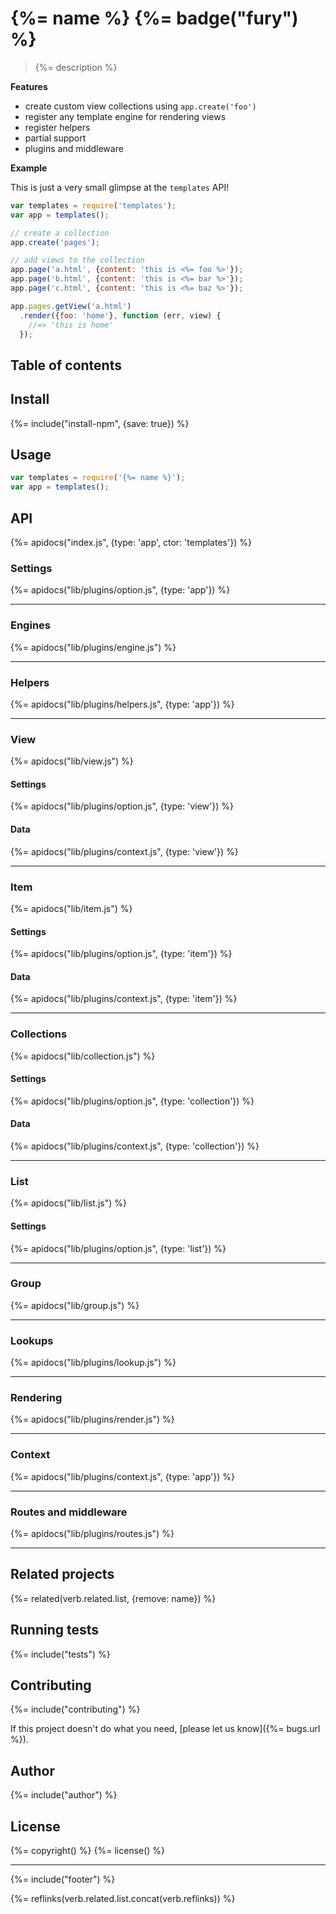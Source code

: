 # {%= name %} {%= badge("fury") %}

> {%= description %}

**Features**

- create custom view collections using `app.create('foo')`
- register any template engine for rendering views
- register helpers
- partial support
- plugins and middleware

**Example**

This is just a very small glimpse at the `templates` API!

```js
var templates = require('templates');
var app = templates();

// create a collection
app.create('pages');

// add views to the collection
app.page('a.html', {content: 'this is <%= foo %>'});
app.page('b.html', {content: 'this is <%= bar %>'});
app.page('c.html', {content: 'this is <%= baz %>'});

app.pages.getView('a.html')
  .render({foo: 'home'}, function (err, view) {
    //=> 'this is home'
  });
```

## Table of contents

<!-- toc -->

## Install
{%= include("install-npm", {save: true}) %}

## Usage

```js
var templates = require('{%= name %}');
var app = templates();
```

## API
{%= apidocs("index.js", {type: 'app', ctor: 'templates'}) %}


### Settings
{%= apidocs("lib/plugins/option.js", {type: 'app'}) %}

***

### Engines
{%= apidocs("lib/plugins/engine.js") %}

***

### Helpers
{%= apidocs("lib/plugins/helpers.js", {type: 'app'}) %}

***

### View
{%= apidocs("lib/view.js") %}

#### Settings
{%= apidocs("lib/plugins/option.js", {type: 'view'}) %}

#### Data
{%= apidocs("lib/plugins/context.js", {type: 'view'}) %}

***

### Item
{%= apidocs("lib/item.js") %}

#### Settings
{%= apidocs("lib/plugins/option.js", {type: 'item'}) %}

#### Data
{%= apidocs("lib/plugins/context.js", {type: 'item'}) %}

***

### Collections
{%= apidocs("lib/collection.js") %}

#### Settings
{%= apidocs("lib/plugins/option.js", {type: 'collection'}) %}

#### Data
{%= apidocs("lib/plugins/context.js", {type: 'collection'}) %}

***

### List
{%= apidocs("lib/list.js") %}

#### Settings
{%= apidocs("lib/plugins/option.js", {type: 'list'}) %}

***

### Group
{%= apidocs("lib/group.js") %}


***

### Lookups
{%= apidocs("lib/plugins/lookup.js") %}


***

### Rendering
{%= apidocs("lib/plugins/render.js") %}


***

### Context
{%= apidocs("lib/plugins/context.js", {type: 'app'}) %}


***

### Routes and middleware
{%= apidocs("lib/plugins/routes.js") %}


***


## Related projects
{%= related(verb.related.list, {remove: name}) %}

## Running tests
{%= include("tests") %}

## Contributing
{%= include("contributing") %}

If this project doesn't do what you need, [please let us know]({%= bugs.url %}).

## Author
{%= include("author") %}

## License
{%= copyright() %}
{%= license() %}

***

{%= include("footer") %}

{%= reflinks(verb.related.list.concat(verb.reflinks)) %}
